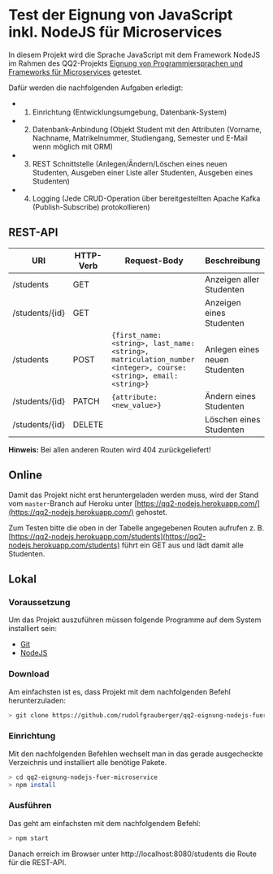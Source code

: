 # Test der Eignung von JavaScript inkl. NodeJS für Microservices
In diesem Projekt wird die Sprache JavaScript mit dem Framework NodeJS im Rahmen des QQ2-Projekts [Eignung von Programmiersprachen und Frameworks für Microservices](https://blogs.gm.fh-koeln.de/bente/2018/09/24/qq2-projekt-eignung-von-programmiersprachen-und-frameworks-fuer-microservices/) getestet.

Dafür werden die nachfolgenden Aufgaben erledigt:
- 1. Einrichtung (Entwicklungsumgebung, Datenbank-System)
- 2. Datenbank-Anbindung (Objekt Student mit den Attributen (Vorname, Nachname, Matrikelnummer, Studiengang, Semester und E-Mail wenn möglich mit ORM)
- 3. REST Schnittstelle (Anlegen/Ändern/Löschen eines neuen Studenten, Ausgeben einer Liste aller Studenten, Ausgeben eines Studenten)
- 4. Logging (Jede CRUD-Operation über bereitgestellten Apache Kafka (Publish-Subscribe) protokollieren)

## REST-API

| URI  | HTTP-Verb | Request-Body | Beschreibung |
| ------------- | ------------- | ------------- | ------------- |
| /students  | GET  |   | Anzeigen aller Studenten |
| /students/{id}  | GET  |    | Anzeigen eines Studenten |
| /students | POST | ```{first_name: <string>, last_name: <string>, matriculation_number <integer>, course: <string>, email: <string>}``` | Anlegen eines neuen Studenten |
| /students/{id} | PATCH | ```{attribute: <new_value>}``` | Ändern eines Studenten |
| /students/{id} | DELETE | | Löschen eines Studenten |

**Hinweis:** Bei allen anderen Routen wird 404 zurückgeliefert!

## Online
Damit das Projekt nicht erst heruntergeladen werden muss, wird der Stand vom ```master```-Branch auf Heroku unter [https://qq2-nodejs.herokuapp.com/](https://qq2-nodejs.herokuapp.com/) gehostet.

Zum Testen bitte die oben in der Tabelle angegebenen Routen aufrufen z. B. [https://qq2-nodejs.herokuapp.com/students](https://qq2-nodejs.herokuapp.com/students) führt ein GET aus und lädt damit alle Studenten.

## Lokal
### Voraussetzung
Um das Projekt auszuführen müssen folgende Programme auf dem System installiert sein:
- [Git](https://git-scm.com)
- [NodeJS](https://nodejs.org)

### Download

Am einfachsten ist es, dass Projekt mit dem nachfolgenden Befehl herunterzuladen:

```sh
> git clone https://github.com/rudolfgrauberger/qq2-eignung-nodejs-fuer-microservice.git
```

### Einrichtung
Mit den nachfolgenden Befehlen wechselt man in das gerade ausgecheckte Verzeichnis und installiert alle benötige Pakete.

```sh
> cd qq2-eignung-nodejs-fuer-microservice
> npm install
```

### Ausführen
Das geht am einfachsten mit dem nachfolgendem Befehl:

```sh
> npm start
```

Danach erreich im Browser unter http://localhost:8080/students die Route für die REST-API.
